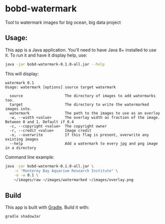 # bobd-watermark
Tool to watermark images for big ocean, big data project

## Usage:

This app is a Java application. You'll need to have Java 8+ installed to use it. To run it and have it display help, use:

```bash
java -jar bobd-watermark-0.1.0-all.jar --help
```

This will display:

```
watermark 0.1
Usage: watermark [options] source target watermark

  source                   The directory of images to add watermarks too.
  target                   The directory to write the watermarked images into.
  watermark                The path to the images to use as an overlay
  -w, --width <value>      The overlay width as fraction of the image. Between 0 and 1. Default if 0.4
  -c, --copyright <value>  The copyright owner
  -r, --credit <value>     Image credit
  -o, --overwrite          If this flag is present, overwrite any existing images
  --help                   Add a watermark to every jpg and png image in a directory
```

Command line example:

```bash
java -jar bobd-watermark-0.1.0-all.jar \
    -c "Monterey Bay Aquarium Research Institute" \
    -o -w 0.1 \
    ~/images/raw ~/images/watermarked ~/images/overlay.png
```

## Build

This app is built with [Gradle](https://gradle.org/). Build it with:

```bash
gradle shadowJar
```

